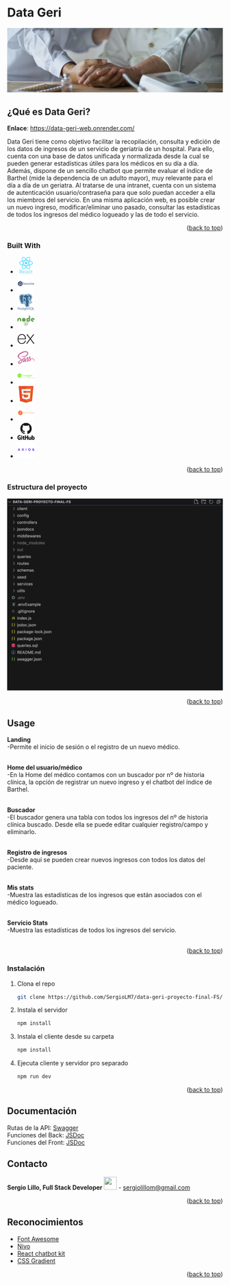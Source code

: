<a id="readme-top"></a>
# Data Geri
<a href="https://data-geri-web.onrender.com/" target="_blank" align="center"/> <img src="https://github.com/SergioLM7/data-geri-proyecto-final-FS/blob/main/client/public/geriatrics-banner.jpg" alt="banner readme"/></a> 


<!-- ABOUT THE PROJECT -->
## ¿Qué es Data Geri?

**Enlace**: https://data-geri-web.onrender.com/

Data Geri tiene como objetivo facilitar la recopilación, consulta y edición de los datos de ingresos de un servicio de geriatría de un hospital. Para ello, cuenta con una base de datos unificada y normalizada desde la cual se pueden generar estadísticas útiles para los médicos en su día a día. Además, dispone de un sencillo chatbot que permite evaluar el índice de Barthel (mide la dependencia de un adulto mayor), muy relevante para el día a día de un geriatra. Al tratarse de una intranet, cuenta con un sistema de autenticación usuario/contraseña para que solo puedan acceder a ella los miembros del servicio. En una misma aplicación web, es posible crear un nuevo ingreso, modificar/eliminar uno pasado, consultar las estadísticas de todos los ingresos del médico logueado y las de todo el servicio.

<p align="right">(<a href="#readme-top">back to top</a>)</p>

### Built With

* <img src="https://github.com/devicons/devicon/blob/master/icons/react/react-original-wordmark.svg" title="React" alt="React" width="40" height="40"/>&nbsp;
* <img src="https://github.com/devicons/devicon/blob/master/icons/sequelize/sequelize-plain-wordmark.svg" title="Sequelize" alt="Sequelize" width="40" height="40"/>&nbsp;
* <img src="https://github.com/devicons/devicon/blob/master/icons/postgresql/postgresql-plain-wordmark.svg" title="PostgreSQL" alt="PostgreSQL" width="40" height="40"/>&nbsp;
* <img src="https://github.com/devicons/devicon/blob/master/icons/nodejs/nodejs-plain-wordmark.svg" title="Nodejs" alt="Nodejs" width="40" height="40"/>&nbsp;
* <img src="https://github.com/devicons/devicon/blob/master/icons/express/express-original.svg" title="express" alt="express" width="40" height="40"/>&nbsp;
* <img src="https://github.com/devicons/devicon/blob/master/icons/sass/sass-original.svg" title="SASS" alt="SASS" width="40" height="40"/>&nbsp;
* <img src="https://github.com/devicons/devicon/blob/master/icons/swagger/swagger-plain-wordmark.svg" title="Swagger" alt="Swagger" width="40" height="40"/>&nbsp;
* <img src="https://github.com/devicons/devicon/blob/master/icons/html5/html5-original.svg" title="HTML5" alt="HTML" width="40" height="40"/>&nbsp;
* <img src="https://github.com/devicons/devicon/blob/master/icons/postman/postman-original-wordmark.svg" title="postman" alt="postman" width="40" height="40"/>&nbsp;
* <img src="https://github.com/devicons/devicon/blob/master/icons/github/github-original-wordmark.svg" title="github" alt="github" width="40" height="40"/>&nbsp;
* <img src="https://github.com/devicons/devicon/blob/master/icons/axios/axios-plain-wordmark.svg" title="axios" alt="axios" width="40" height="40"/>&nbsp;

<p align="right">(<a href="#readme-top">back to top</a>)</p>

### Estructura del proyecto

![](https://github.com/SergioLM7/data-geri-proyecto-final-FS/blob/main/client/public/estructura-proyecto-data-geriOK.png)

<p align="right">(<a href="#readme-top">back to top</a>)</p>

## Usage

**Landing**
<br/>
  -Permite el inicio de sesión o el registro de un nuevo médico.
<br/>
![]()

**Home del usuario/médico**
<br/>
  -En la Home del médico contamos con un buscador por nº de historia clínica, la opción de registrar un nuevo ingreso y el chatbot del índice de Barthel.
<br/>
![]()

**Buscador**
<br/>
  -El buscador genera una tabla con todos los ingresos del nº de historia clínica buscado. Desde ella se puede editar cualquier registro/campo y eliminarlo.
<br/>
![]()

**Registro de ingresos**
<br/>
  -Desde aquí se pueden crear nuevos ingresos con todos los datos del paciente.
<br/>
![]()

**Mis stats**
<br/>
  -Muestra las estadísticas de los ingresos que están asociados con el médico logueado.
<br/>
![]()

**Servicio Stats**
<br/>
  -Muestra las estadísticas de todos los ingresos del servicio.
<br/>
![]()

<p align="right">(<a href="#readme-top">back to top</a>)</p>

<!-- GETTING STARTED -->
### Instalación

1. Clona el repo
   ```sh
   git clone https://github.com/SergioLM7/data-geri-proyecto-final-FS/
   ```
2. Instala el servidor
   ```sh
   npm install
   ```
2. Instala el cliente desde su carpeta
   ```sh
   npm install
   ```
3. Ejecuta cliente y servidor pro separado
   ```sh
   npm run dev
   ```

<p align="right">(<a href="#readme-top">back to top</a>)</p>


## Documentación 
Rutas de la API: [Swagger](https://data-geri.onrender.com/api-docs/)
<br>
Funciones del Back: [JSDoc](https://data-geri.onrender.com/api-jsdoc/)
<br>
Funciones del Front: [JSDoc](https://data-geri.web.onrender.com/jsondocs/)

<!-- CONTACT -->
## Contacto

**Sergio Lillo, Full Stack Developer**
<a href="https://www.linkedin.com/in/lillosergio/" target="_blank"> <img src="https://upload.wikimedia.org/wikipedia/commons/thumb/8/81/LinkedIn_icon.svg/1200px-LinkedIn_icon.svg.png" width=30px, height=30px/></a> - sergiolillom@gmail.com

<p align="right">(<a href="#readme-top">back to top</a>)</p>



<!-- ACKNOWLEDGMENTS -->
## Reconocimientos

* [Font Awesome](https://fontawesome.com)
* [Nivo](https://nivo.rocks)
* [React chatbot kit](https://fredrikoseberg.github.io/react-chatbot-kit-docs/)
* [CSS Gradient](https://cssgradient.io)

<p align="right">(<a href="#readme-top">back to top</a>)</p>
